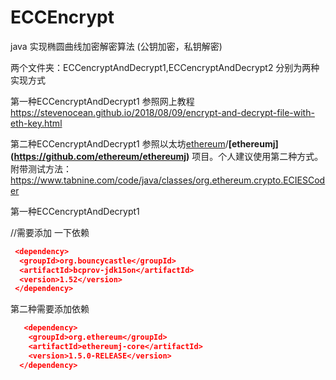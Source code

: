 # ECCEncrypt
java 实现椭圆曲线加密解密算法  (公钥加密，私钥解密)

两个文件夹：ECCencryptAndDecrypt1,ECCencryptAndDecrypt2 分别为两种实现方式



第一种ECCencryptAndDecrypt1 参照网上教程 https://stevenocean.github.io/2018/08/09/encrypt-and-decrypt-file-with-eth-key.html

第二种ECCencryptAndDecrypt1 参照以太坊[ethereum](https://github.com/ethereum)/**[ethereumj] (https://github.com/ethereum/ethereumj)** 项目。个人建议使用第二种方式。附带测试方法：https://www.tabnine.com/code/java/classes/org.ethereum.crypto.ECIESCoder 



第一种ECCencryptAndDecrypt1 

//需要添加 一下依赖
```json
 <dependency>
  <groupId>org.bouncycastle</groupId>
  <artifactId>bcprov-jdk15on</artifactId>
  <version>1.52</version>
 </dependency>
```



第二种需要添加依赖
```json
   <dependency>
   	<groupId>org.ethereum</groupId>
   	<artifactId>ethereumj-core</artifactId>
   	<version>1.5.0-RELEASE</version>
  </dependency>
```

